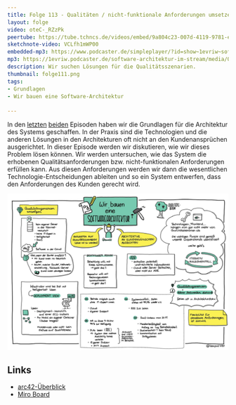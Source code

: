 ```yaml
---
title: Folge 113 - Qualitäten / nicht-funktionale Anforderungen umsetzen - Wir bauen eine Software-Architektur
layout: folge
video: oteC-_RZzPk
peertube: https://tube.tchncs.de/videos/embed/9a804c23-007d-4119-9781-ead43ed0d436
sketchnote-video: VCLfh1mWP00
embedded-mp3: https://www.podcaster.de/simpleplayer/?id=show~1evriw~software-architektur-im-stream~pod-dd2e7c984071a881b9e9e996ad&v=1648216524
mp3: https://1evriw.podcaster.de/software-architektur-im-stream/media/Qualitaeten_nicht-funktionale_Anforderungen_umsetzen_-_Wir_bauen_eine_Software-Architektur.mp3
description: Wir suchen Lösungen für die Qualitätsszenarien.
thumbnail: folge111.png
tags:
- Grundlagen
- Wir bauen eine Software-Architektur

---
```


In den [letzten](/2022/02/25/folge111.html)
[beiden](/2022/03/11/folge112.html) Episoden haben wir die Grundlagen
für die Architektur des Systems geschaffen. In der Praxis sind die
Technologien und die anderen Lösungen in den Architekturen oft nicht
an den Kundenansprüchen ausgerichtet. In dieser Episode werden wir
diskutieren, wie wir dieses Problem lösen können. Wir werden
untersuchen, wie das System die erhobenen Qualitätsanforderungen
bzw. nicht-funktionalen Anforderungen erfüllen kann. Aus diesen
Anforderungen werden wir dann die wesentlichen
Technologie-Entscheidungen ableiten und so ein System entwerfen, dass
den Anforderungen des Kunden gerecht wird.

![Sketchnotes](/sketchnotes/folge113.jpg)

## Links

* [arc42-Überblick](https://docs.arc42.org/home/)
* [Miro Board](/sketchnotes/folge113-miro-board.pdf)
